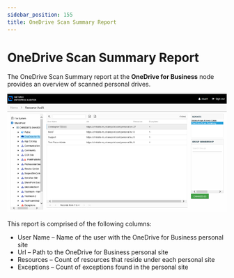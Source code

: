```yaml
---
sidebar_position: 155
title: OneDrive Scan Summary Report
---
```


# OneDrive Scan Summary Report

The OneDrive Scan Summary report at the **OneDrive for Business** node provides an overview of scanned personal drives.

![OneDrive Scan Summary report](../../../../../../../../static/Content/Resources/Images/Access/InformationCenter/ResourceAudit/SharePoint/OneDriveScanSummary.png "OneDrive Scan Summary report")

This report is comprised of the following columns:

* User Name – Name of the user with the OneDrive for Business personal site
* Url – Path to the OneDrive for Business personal site
* Resources – Count of resources that reside under each personal site
* Exceptions – Count of exceptions found in the personal site